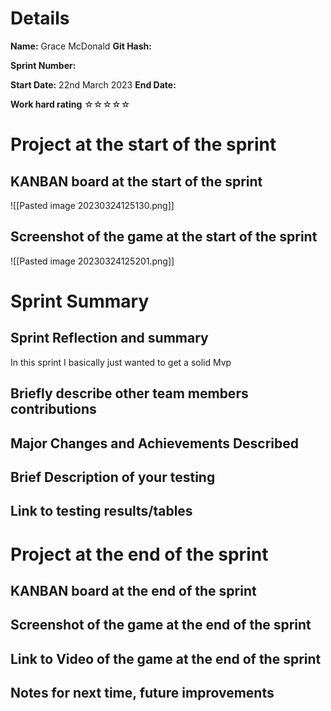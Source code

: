 # Details
**Name:**
Grace McDonald
**Git Hash:**

**Sprint Number:**

**Start Date:**
22nd March 2023
**End Date:**

**Work hard rating**
☆☆☆☆☆

# Project at the start of the sprint
## **KANBAN board at the start of the sprint**
![[Pasted image 20230324125130.png]]
## **Screenshot of the game at the start of the sprint**
![[Pasted image 20230324125201.png]]
# Sprint Summary
## **Sprint Reflection and summary**
In this sprint I basically just wanted to get a solid Mvp
## **Briefly describe other team members contributions**

## **Major Changes and Achievements Described**

## **Brief Description of your testing**

## **Link to testing results/tables**


# Project at the end of the sprint
## **KANBAN board at the end of the sprint**

## **Screenshot of the game at the end of the sprint**

## Link to **Video of the game at the end of the sprint**


## **Notes for next time, future improvements**